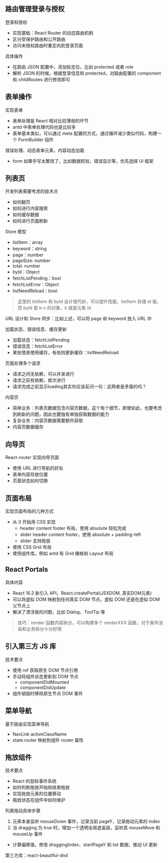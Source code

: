 ## 路由管理登录与授权
登录和授权
* 实现基础：React Router 的动态路由机制
* 区分受保护路由和公开路由
* 访问未授权路由时重定向到登录页面

具体操作
* 在路由 JSON 配置中，添加标志位，比如 protected 或者 role
* 解析 JSON 的时候，根据登录信息和 protected，对路由配置的 component 和 childRoutes 进行修改即可

## 表单操作
实现表单
* 表单处理是 React 相对比较薄弱的环节
* antd 中表单处理代码也是比较多
* 表单基本类似，可以通过 meta 配置的方式，通过循环减少类似代码，构建一个 FormBuilder 组件

错误处理、动态表单元素，内容动态加载
* form 如果手写太繁琐了，比如数据校验，错误显示等，优先选择 UI 框架

## 列表页
开发列表需要考虑的技术点
* 如何翻页
* 如何进行内容搜索
* 如何缓存数据
* 如何进行页面刷新

Store 模型
* listItem：array
* keyword：string
* page：number
* pageSize: number
* total: number
* byId：Object
* fetchListPending：bool
* fetchListError：Object
* listNeedReload：bool

> 这里的 listItem 和 byId 设计很巧妙，可以提升性能，listItem 存储 id 值，而 byId 是 k-v 的对象，k 就是元素 id

URL 设计和 Store 同步：比如上述，可以将 page 和 keyword 放入 URL 中

加载状态、错误信息、缓存更新
* 加载状态：fetchListPending
* 错误信息：fetchListError
* 某些情景使用缓存，有些则更新缓存：listNeedReload

页面处理多个请求
* 请求之间无依赖，可以并发进行
* 请求之前有依赖，依次进行
* 请求完成之前显示loading其实你应该反问一句：这两者是矛盾的吗？

内容页
* 简单业务：列表页数据包含内容页数据，这个有个细节，即使如此，也要考虑到刷新的问题，因此也要独有单独获取数据的能力
* 复杂业务：内容页数据需要额外获取
* 内容页数据缓存

## 向导页
React-router 实现向导页面
* 使用 URL 进行导航的好处
* 表单内容存放位置
* 页面状态如何切换

## 页面布局
实现页面布局的几种方式
* 从 0 开始用 CSS 实现
  * header content footer 布局，使用 absolute 轻松完成
  * slider header content footer，使用 absolute + padding-left
  * slider 支持拖放
* 使用 CSS Grid 布局
* 使用组件库。例如 antd 有 Grid 栅格和 Layout 布局

## React Portals
具体内容
* React 16.3 新引入 API，React.createPortal(JSXDOM, 真实DOM元素)
* 可以将虚拟 DOM 映射到任何真实 DOM 节点，虚拟 DOM 还是在虚拟 DOM 父节点上
* 解决了漂浮层的问题，比如 Dialog、ToolTip 等

> 技巧：render 函数内容拆分，可以构建多个 renderXXX 函数，对于条件渲染和业务拆分十分好用

## 引入第三方 JS 库
技术要点
* 使用 ref 获取原生 DOM 节点引用
* 手动将组件状态更新到 DOM 节点
  * componentDidMounted
  * componentDidUpdate
* 组件销毁时移除原生节点 DOM 事件

## 菜单导航
基于路由实现菜单导航
* NavLink activeClassName
* state.router 映射到组件 router 属性

## 拖放组件
技术要点
* React 的鼠标事件系统
* 如何判断拖放开始和结束拖放
* 实现拖放元素的位置移动
* 拖放状态在组件中如何维护

列表拖动具体步骤
1. 元素本身监听 mouseDown 事件，记录当前 pageY，记录拖动元素的 index
2. 当 dragging 为 true 时，增加一个透明全局遮盖层，监听其 mouseMove 和 mouseUp 事件
  * 计算偏移值，修改 draggingIndex、startPageY 和 list 数据，推动 UI 更新

第三方库：react-beautiful-dnd